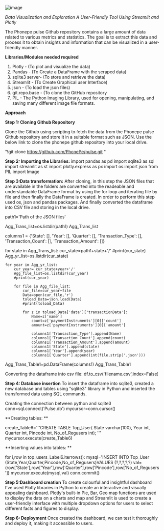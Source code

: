 ![image](https://github.com/swathinagarajan1996/PhonepePulse_Data_Visualization/assets/127007232/fab1700a-8e35-4334-9bb3-aea43080bc1e)

*Data Visualization and Exploration
A User-Friendly Tool Using Streamlit and Plotly*

The Phonepe pulse Github repository contains a large amount of data related to
various metrics and statistics. The goal is to extract this data and process it to obtain
insights and information that can be visualized in a user-friendly manner.

**Libraries/Modules needed required**
1. Plotly - (To plot and visualize the data)
2. Pandas - (To Create a DataFrame with the scraped data)
3. sqlite3 server- (To store and retrieve the data)
4. Streamlit - (To Create Graphical user Interface)
5. json - (To load the json files)
6. git.repo.base - (To clone the GitHub repository
7. PIL - The Python Imaging Library, used for opening, manipulating, and saving many different image file formats.


**Approach**

**Step 1: Cloning Github Repository**

Clone the Github using scripting to fetch the data from the Phonepe pulse Github repository and store it in a suitable format such as JSON. Use the below link to clone the phonepe github repository into your local drive.
  
  "!git clone https://github.com/PhonePe/pulse.git  "
  
**Step 2: Importing the Libraries:**
    import pandas as pd
    import sqlite3 as sql
    import streamlit as st
    import plotly.express as px
    import os
    import json
    from PIL import Image

**Step 3:Data transformation:**
After cloning, in this step the JSON files that are available in the folders are converted into the readeable and understandable DataFrame format by using the for loop and iterating file by file and then finally the DataFrame is created. In order to perform this step used os, json and pandas packages. And finally converted the dataframe into CSV file and storing in the local drive.

path1='Path of the JSON files'

Agg_Trans_list=os.listdir(path1)
Agg_Trans_list


columns1 = {'State': [], 'Year': [], 'Quarter': [], 'Transaction_Type': [], 'Transaction_Count': [],
            'Transaction_Amount': []}

for state in Agg_Trans_list:
    cur_state=path1+state+'/'
    #print(cur_state)
    Agg_yr_list=os.listdir(cur_state)
    
    for year in Agg_yr_list:
        cur_year= cur_state+year+'/' 
        Agg_file_list=os.listdir(cur_year)
        #print(cur_year)
        
        for file in Agg_file_list:
            cur_file=cur_year+file
            Data=open(cur_file,'r')
            toload_Data=json.load(Data)
            #print(toload_Data)
            
            for z in toload_Data['data']['transactionData']:
                Name=z['name']
                count=z['paymentInstruments'][0]['count']
                amount=z['paymentInstruments'][0]['amount']
                
                columns1['Transaction_Type'].append(Name)
                columns1['Transaction_Count'].append(count)
                columns1['Transaction_Amount'].append(amount)
                columns1['State'].append(state)
                columns1['Year'].append(year)
                columns1['Quarter'].append(int(file.strip('.json')))
                
Agg_Trans_Table1=pd.DataFrame(columns1)
Agg_Trans_Table1

Converting the dataframe into csv file:
df.to_csv('filename.csv',index=False)


**Step 4: Database insertion**
To insert the dataframe into sqlite3, created a new database and tables using "sqlite3" library in Python  and inserted the transformed data using SQL commands.

Creating the connection between python and sqlite3
conn=sql.connect('Pulse.db')
mycursor=conn.cursor()

**Creating tables: **

create_Table6='''CREATE TABLE Top_User( State varchar(100), 
                 Year int,
                 Quarter int, 
                 Pincode int, 
                 No_of_Regusers int); '''
mycursor.execute(create_Table6)

**Inserting values into tables: **

for i,row in top_users_Label6.iterrows():
    mysql='INSERT INTO Top_User (State,Year,Quarter,Pincode,No_of_Regusers)VALUES (?,?,?,?,?)
    val=(row['State'],row['Year'],row['Quarter'],row['Pincode'],row['No_of_Regusers'])
    mycursor.execute(mysql,val)
conn.commit()


**Step 5:Dashboard creation**
To create colourful and insightful dashboard I've used Plotly libraries in Python to create an interactive and visually appealing dashboard. Plotly's built-in Pie, Bar, Geo map functions are used to display the data on a charts and map and Streamlit is used to create a user-friendly interface with multiple dropdown options for users to select different facts and figures to display.

**Step 6: Deployment**
Once created the dashboard, we can test it thoroughly and deploy it, making it accessible to users.
